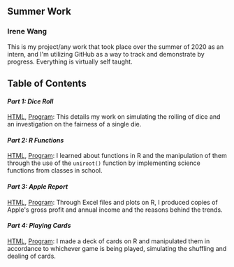 
## Summer Work

### Irene Wang

This is my project/any work that took place over the summer of 2020 as an intern, and I'm utilizing GitHub as a way to track and demonstrate by progress. Everything is virtually self taught.

## **Table of Contents**

#### ***Part 1: Dice Roll*** 
[HTML](RMarkdown/diceroll.html), [Program](RMarkdown/diceroll.Rmd): 
This details my work on simulating the rolling of dice and an investigation on the fairness of a single die.

#### ***Part 2: R Functions*** 
[HTML](RMarkdown/rfunctions.html), [Program](RMarkdown/rfunctions.Rmd): 
I learned about functions in R and the manipulation of them through the use of the `uniroot()` function by implementing science functions from classes in school.

#### ***Part 3: Apple Report*** 
[HTML](RMarkdown/applereport.html), [Program](RMarkdown/applereport.Rmd): 
Through Excel files and plots on R, I produced copies of Apple's gross profit and annual income and the reasons behind the trends.

#### ***Part 4: Playing Cards***
[HTML](RMarkdown/playingcards.html), [Program](RMarkdown/playingcards.Rmd): 
I made a deck of cards on R and manipulated them in accordance to whichever game is being played, simulating the shuffling and dealing of cards.
